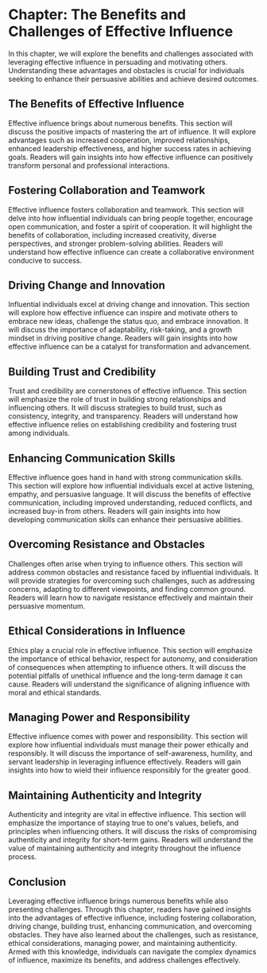 Chapter: The Benefits and Challenges of Effective Influence
===========================================================

In this chapter, we will explore the benefits and challenges associated with leveraging effective influence in persuading and motivating others. Understanding these advantages and obstacles is crucial for individuals seeking to enhance their persuasive abilities and achieve desired outcomes.

The Benefits of Effective Influence
-----------------------------------

Effective influence brings about numerous benefits. This section will discuss the positive impacts of mastering the art of influence. It will explore advantages such as increased cooperation, improved relationships, enhanced leadership effectiveness, and higher success rates in achieving goals. Readers will gain insights into how effective influence can positively transform personal and professional interactions.

Fostering Collaboration and Teamwork
------------------------------------

Effective influence fosters collaboration and teamwork. This section will delve into how influential individuals can bring people together, encourage open communication, and foster a spirit of cooperation. It will highlight the benefits of collaboration, including increased creativity, diverse perspectives, and stronger problem-solving abilities. Readers will understand how effective influence can create a collaborative environment conducive to success.

Driving Change and Innovation
-----------------------------

Influential individuals excel at driving change and innovation. This section will explore how effective influence can inspire and motivate others to embrace new ideas, challenge the status quo, and embrace innovation. It will discuss the importance of adaptability, risk-taking, and a growth mindset in driving positive change. Readers will gain insights into how effective influence can be a catalyst for transformation and advancement.

Building Trust and Credibility
------------------------------

Trust and credibility are cornerstones of effective influence. This section will emphasize the role of trust in building strong relationships and influencing others. It will discuss strategies to build trust, such as consistency, integrity, and transparency. Readers will understand how effective influence relies on establishing credibility and fostering trust among individuals.

Enhancing Communication Skills
------------------------------

Effective influence goes hand in hand with strong communication skills. This section will explore how influential individuals excel at active listening, empathy, and persuasive language. It will discuss the benefits of effective communication, including improved understanding, reduced conflicts, and increased buy-in from others. Readers will gain insights into how developing communication skills can enhance their persuasive abilities.

Overcoming Resistance and Obstacles
-----------------------------------

Challenges often arise when trying to influence others. This section will address common obstacles and resistance faced by influential individuals. It will provide strategies for overcoming such challenges, such as addressing concerns, adapting to different viewpoints, and finding common ground. Readers will learn how to navigate resistance effectively and maintain their persuasive momentum.

Ethical Considerations in Influence
-----------------------------------

Ethics play a crucial role in effective influence. This section will emphasize the importance of ethical behavior, respect for autonomy, and consideration of consequences when attempting to influence others. It will discuss the potential pitfalls of unethical influence and the long-term damage it can cause. Readers will understand the significance of aligning influence with moral and ethical standards.

Managing Power and Responsibility
---------------------------------

Effective influence comes with power and responsibility. This section will explore how influential individuals must manage their power ethically and responsibly. It will discuss the importance of self-awareness, humility, and servant leadership in leveraging influence effectively. Readers will gain insights into how to wield their influence responsibly for the greater good.

Maintaining Authenticity and Integrity
--------------------------------------

Authenticity and integrity are vital in effective influence. This section will emphasize the importance of staying true to one's values, beliefs, and principles when influencing others. It will discuss the risks of compromising authenticity and integrity for short-term gains. Readers will understand the value of maintaining authenticity and integrity throughout the influence process.

Conclusion
----------

Leveraging effective influence brings numerous benefits while also presenting challenges. Through this chapter, readers have gained insights into the advantages of effective influence, including fostering collaboration, driving change, building trust, enhancing communication, and overcoming obstacles. They have also learned about the challenges, such as resistance, ethical considerations, managing power, and maintaining authenticity. Armed with this knowledge, individuals can navigate the complex dynamics of influence, maximize its benefits, and address challenges effectively.
